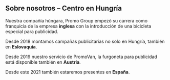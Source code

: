 ## Sobre nosotros – Centro en Hungría

Nuestra compañía húngara, Promo Group empezó su carrera como franquicia de la empresa **inglesa** con la introducción de una bicicleta especial para publicidad.

Desde 2018 montamos campañas publicitarias no solo en Hungría, también en **Eslovaquia**.

Desde 2019 nuestro servicio de PromoVan, la furgoneta para publicidad está disponible también en **Austria**.

Desde este 2021 también estaremos presentes en **España**.

